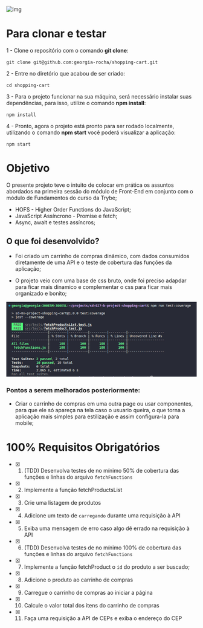 ![img](shoppingCart.gif)

# Para clonar e testar

1 - Clone o repositório com o comando **git clone**:

```
git clone git@github.com:georgia-rocha/shopping-cart.git
```

2 - Entre no diretório que acabou de ser criado:

```
cd shopping-cart
```

3 - Para o projeto funcionar na sua máquina, será necessário instalar suas dependências, para isso, utilize o comando **npm install**:

```
npm install
```

4 - Pronto, agora o projeto está pronto para ser rodado localmente, utilizando o comando **npm start** você poderá visualizar a aplicação:

```
npm start
```

# Objetivo

O presente projeto teve o intuito de colocar em prática os assuntos abordados na primeira sessão do módulo de Front-End em conjunto com o módulo de Fundamentos do curso da Trybe;

* HOFS - Higher Order Functions do JavaScript;
* JavaScript Assíncrono - Promise e fetch;
* Async, await e testes assíncros;

## O que foi desenvolvido?

* Foi criado um carrinho de compras dinâmico, com dados consumidos diretamente de uma API e o teste de cobertura das funções da aplicação;
  
* O projeto veio com uma base de css bruto, onde foi preciso adapdar para ficar mais dinamico e complementar o css para ficar mais organizado e bonito;

![img](tests.jpeg)

### Pontos a serem melhorados posteriormente:
  
  * Criar o carrinho de compras em uma outra page ou usar componentes, para que ele só apareça na tela caso o usuario queira, o que torna a aplicação mais simples para estilização e assim configura-la para mobile;
  

# 100% Requisitos Obrigatórios

- [x] 1. (TDD) Desenvolva testes de no mínimo 50% de cobertura das funções e linhas do arquivo `fetchFunctions`

- [x] 2. Implemente a função fetchProductsList

- [x] 3. Crie uma listagem de produtos

- [x] 4. Adicione um texto de `carregando` durante uma requisição à API

- [x] 5. Exiba uma mensagem de erro caso algo dê errado na requisição à API

- [x] 6. (TDD) Desenvolva testes de no mínimo 100% de cobertura das funções e linhas do arquivo `fetchFunctions`

- [x] 7. Implemente a função fetchProduct
o `id` do produto a ser buscado;

- [x] 8. Adicione o produto ao carrinho de compras

- [x] 9. Carregue o carrinho de compras ao iniciar a página

- [x] 10. Calcule o valor total dos itens do carrinho de compras

- [x] 11. Faça uma requisição a API de CEPs e exiba o endereço do CEP
